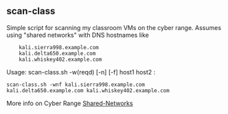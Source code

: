 ## scan-class

Simple script for scanning my classroom VMs on the cyber range.  Assumes using "shared networks" with DNS hostnames like

```
	kali.sierra998.example.com
	kali.delta650.example.com
	kali.whiskey402.example.com
```

Usage: scan-class.sh -w(reqd) [-n] [-f] host1 host2 :
```
scan-class.sh -wnf kali.sierra998.example.com kali.delta650.example.com kali.whiskey402.example.com
```

More info on Cyber Range [Shared-Networks](https://www.virginiacyberrange.org/courseware?q=Shared%20Networks%20Env:%20Kali%20Desktop)

